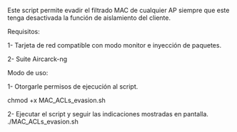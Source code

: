  Este script permite evadir el filtrado MAC
de cualquier AP siempre que este tenga
desactivada la función de aislamiento del
cliente.

Requisitos:


 1- Tarjeta de red compatible con modo monitor
e inyección de paquetes.

 2- Suite Aircarck-ng 

Modo de uso:



1- Otorgarle permisos de ejecución al script.

chmod +x MAC_ACLs_evasion.sh 

2- Ejecutar el script y seguir las indicaciones 
mostradas en pantalla.
./MAC_ACLs_evasion.sh
